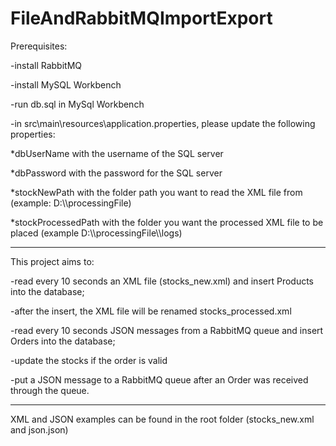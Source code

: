 # FileAndRabbitMQImportExport

Prerequisites:

-install RabbitMQ

-install MySQL Workbench

-run db.sql in MySql Workbench

-in src\main\resources\application.properties, please update the following properties:

*dbUserName with the username of the SQL server

*dbPassword with the password for the SQL server

*stockNewPath with the folder path you want to read the XML file from (example: D:\\\processingFile)

*stockProcessedPath with the folder you want the processed XML file to be placed (example D:\\\processingFile\\\logs)


--------------------------------------------------------------------------------------

This project aims to:

-read every 10 seconds an XML file (stocks_new.xml) and insert Products into the database;

-after the insert, the XML file will be renamed stocks_processed.xml

-read every 10 seconds JSON messages from a RabbitMQ queue and insert Orders into the database;

-update the stocks if the order is valid

-put a JSON message to a RabbitMQ queue after an Order was received through the queue.

--------------------------------------------------------------------------------------

XML and JSON examples can be found in the root folder (stocks_new.xml and json.json)
